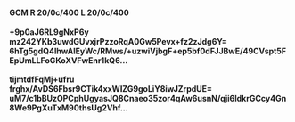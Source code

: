 #### GCM R 20/0c/400 L 20/0c/400
**+9p0aJ6RL9gNxP6y**<br/>**mz242YKb3uwdGUvxjrPzzoRqA0Gw5Pevx+fz2zJdg6Y=**<br/>**6hTg5gdQ4IhwAlEyWc/RMws/+uzwiVjbgF+ep5bf0dFJJBwE/49CVspt5FEpUmLLFoGKoXVFwEnr1kQ6...**<br/><br/>
**tijmtdfFqMj+ufru**<br/>**frghx/AvDS6Fbsr9CTik4xxWIZG9goLiY8iwJZrpdUE=**<br/>**uM7/c1bBUzOPCphUgyasJQ8Cnaeo35zor4qAw6usnN/qji6ldkrGCcy4Gn8We9PgXuTxM90thsUg2Vhf...**